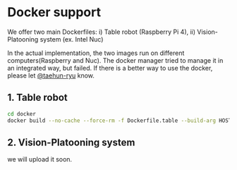 # Docker support
We offer two main Dockerfiles: i) Table robot (Raspberry Pi 4), ii) Vision-Platooning system (ex. Intel Nuc)

In the actual implementation, the two images run on different computers(Raspberry and Nuc). The docker manager tried to manage it in an integrated way, but failed. If there is a better way to use the docker, please let [@taehun-ryu](https://github.com/taehun-ryu) know.

## 1. Table robot
```bash
cd docker
docker build --no-cache --force-rm -f Dockerfile.table --build-arg HOST_USER=$USER -t IMAGENAME:TAG .
```

## 2. Vision-Platooning system
we will upload it soon.
